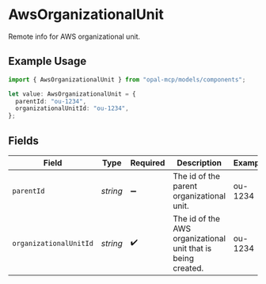 # AwsOrganizationalUnit

Remote info for AWS organizational unit.

## Example Usage

```typescript
import { AwsOrganizationalUnit } from "opal-mcp/models/components";

let value: AwsOrganizationalUnit = {
  parentId: "ou-1234",
  organizationalUnitId: "ou-1234",
};
```

## Fields

| Field                                                        | Type                                                         | Required                                                     | Description                                                  | Example                                                      |
| ------------------------------------------------------------ | ------------------------------------------------------------ | ------------------------------------------------------------ | ------------------------------------------------------------ | ------------------------------------------------------------ |
| `parentId`                                                   | *string*                                                     | :heavy_minus_sign:                                           | The id of the parent organizational unit.                    | ou-1234                                                      |
| `organizationalUnitId`                                       | *string*                                                     | :heavy_check_mark:                                           | The id of the AWS organizational unit that is being created. | ou-1234                                                      |